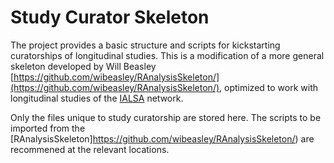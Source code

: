 # Study Curator Skeleton

The project provides a basic structure and scripts for kickstarting curatorships of longitudinal studies. This is a modification of a more general skeleton developed by Will Beasley [https://github.com/wibeasley/RAnalysisSkeleton/](https://github.com/wibeasley/RAnalysisSkeleton/), optimized to work with longitudinal studies of the [IALSA](http://www.ialsa.org/) network. 

Only the files unique to study curatorship are stored here. The scripts to be imported from the [RAnalysisSkeleton]https://github.com/wibeasley/RAnalysisSkeleton/) are recommened at the relevant locations. 
